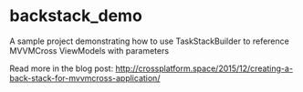 # backstack_demo
A sample project demonstrating how to use TaskStackBuilder to reference MVVMCross ViewModels with parameters

Read more in the blog post: http://crossplatform.space/2015/12/creating-a-back-stack-for-mvvmcross-application/
